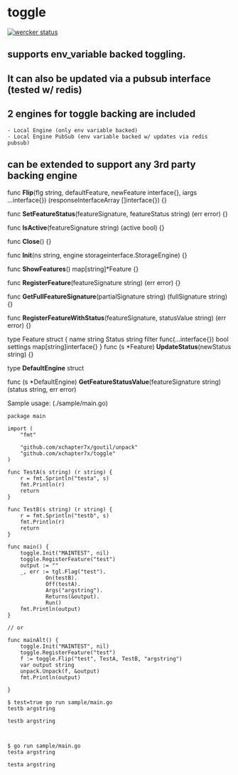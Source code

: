 toggle
======

[![wercker status](https://app.wercker.com/status/9c11e691895a9782a234fcc9bb313819/m "wercker status")](https://app.wercker.com/project/bykey/9c11e691895a9782a234fcc9bb313819)


## supports env_variable backed toggling. 
## It can also be updated via a pubsub interface (tested w/ redis)
## 2 engines for toggle backing are included
	- Local Engine (only env variable backed)
	- Local Engine PubSub (env variable backed w/ updates via redis pubsub)

## can be extended to support any 3rd party backing engine













func **Flip**(flg string, defaultFeature, newFeature interface{}, iargs ...interface{}) (responseInterfaceArray []interface{}) {}


func **SetFeatureStatus**(featureSignature, featureStatus string) (err error) {}

func **IsActive**(featureSignature string) (active bool) {}

func **Close**() {}

func **Init**(ns string, engine storageinterface.StorageEngine) {}

func **ShowFeatures**() map[string]*Feature {}

func **RegisterFeature**(featureSignature string) (err error) {}

func **GetFullFeatureSignature**(partialSignature string) (fullSignature string) {}

func **RegisterFeatureWithStatus**(featureSignature, statusValue string) (err error) {}

type Feature struct {
	name     string
	Status   string
	filter   func(...interface{}) bool
	settings map[string]interface{}
}
func (s \*Feature) **UpdateStatus**(newStatus string) {}



type **DefaultEngine** struct

func (s \*DefaultEngine) **GetFeatureStatusValue**(featureSignature string) (status string, err error)


Sample usage:
(./sample/main.go)
```
package main

import (
	"fmt"

	"github.com/xchapter7x/goutil/unpack"
	"github.com/xchapter7x/toggle"
)

func TestA(s string) (r string) {
	r = fmt.Sprintln("testa", s)
	fmt.Println(r)
	return
}

func TestB(s string) (r string) {
	r = fmt.Sprintln("testb", s)
	fmt.Println(r)
	return
}

func main() {
	toggle.Init("MAINTEST", nil)
	toggle.RegisterFeature("test")
	output := ""
	_, err := tgl.Flag("test").
			On(testB).
			Off(testA).
			Args("argstring").
			Returns(&output).
			Run()
	fmt.Println(output)
}

// or

func mainAlt() {
	toggle.Init("MAINTEST", nil)
	toggle.RegisterFeature("test")
	f := toggle.Flip("test", TestA, TestB, "argstring")
	var output string
	unpack.Unpack(f, &output)
	fmt.Println(output)

}
```


```
$ test=true go run sample/main.go
testb argstring

testb argstring



$ go run sample/main.go
testa argstring

testa argstring
```
